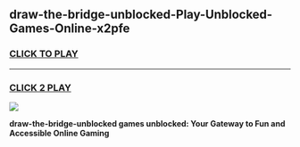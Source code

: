 
## draw-the-bridge-unblocked-Play-Unblocked-Games-Online-x2pfe
<h3>
<a href="https://premium76.site?title=draw-the-bridge-unblocked&ref=25A">CLICK TO PLAY</a></h3>
<hr>

<h3>
<a href="https://premium76.site?title=draw-the-bridge-unblocked&ref=25A">CLICK 2 PLAY</a>
  
</h3>

<a href="https://premium76.site?title=draw-the-bridge-unblocked&ref=25A"><img src="https://clearcache.store/games.png"></a>


**draw-the-bridge-unblocked games unblocked: Your Gateway to Fun and Accessible Online Gaming**
